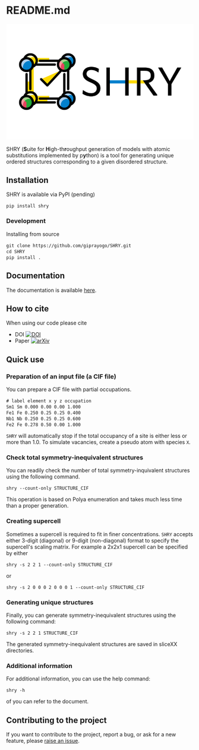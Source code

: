 # README.md

![logo](logo/logo.jpg?raw=true "logo")

SHRY (**S**uite for **H**igh-th**r**oughput generation of models
with atomic substitutions implemented by p**y**thon)
is a tool for generating unique ordered structures
corresponding to a given disordered structure.

## Installation

SHRY is available via PyPI (pending)

```console
pip install shry
```

### Development

Installing from source

```console
git clone https://github.com/giprayogo/SHRY.git
cd SHRY
pip install .
```

## Documentation

The documentation is available [here](https://shry.readthedocs.io/en/latest/usage.html).

## How to cite

When using our code please cite

- DOI [![DOI](https://zenodo.org/badge/425687455.svg)](https://zenodo.org/badge/latestdoi/425687455)
- Paper [![arXiv](https://img.shields.io/static/v1?label=arXiV&message=2111.13409&color=b31b1b)](https://arxiv.org/abs/2111.13409)

## Quick use

### Preparation of an input file (a CIF file)

You can prepare a CIF file with partial occupations.

    # label element x y z occupation
    Sm1 Sm 0.000 0.00 0.00 1.000
    Fe1 Fe 0.250 0.25 0.25 0.400
    Nb1 Nb 0.250 0.25 0.25 0.600
    Fe2 Fe 0.278 0.50 0.00 1.000

``SHRY`` will automatically stop if the total
occupancy of a site is either less or more than 1.0.
To simulate vacancies, create a pseudo atom with species ``X``.

### Check total symmetry-inequivalent structures

You can readily check the number of total symmetry-inquivalent structures using the following command.

    shry --count-only STRUCTURE_CIF

This operation is based on Polya enumeration
and takes much less time than a proper generation.

### Creating supercell

Sometimes a supercell is required to fit in finer concentrations. ``SHRY`` accepts either 3-digit (diagonal) or 9-digit (non-diagonal) format
to specify the supercell's scaling matrix.
For example a 2x2x1 supercell can be specified by either

    shry -s 2 2 1 --count-only STRUCTURE_CIF

or

    shry -s 2 0 0 0 2 0 0 0 1 --count-only STRUCTURE_CIF


### Generating unique structures

Finally, you can generate symmetry-inequivalent structures using the following command:

    shry -s 2 2 1 STRUCTURE_CIF

The generated symmetry-inequivalent structures are saved in sliceXX directories.

### Additional information
For additional information, you can use the help command:

    shry -h

of you can refer to the document.

## Contributing to the project

If you want to contribute to the project, report a bug, or ask for
a new feature, please [raise an issue](https://github.com/giprayogo/SHRY/issues).
